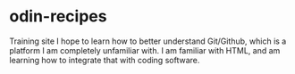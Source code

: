 # odin-recipes
Training site
I hope to learn how to better understand Git/Github, which is a platform I am completely unfamiliar with. I am familiar with HTML, and am learning how to integrate that with coding software.